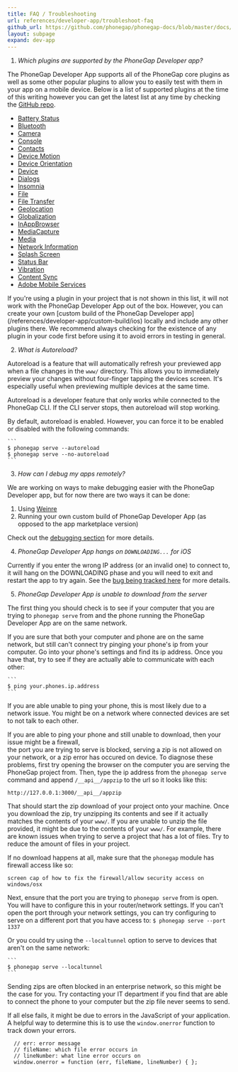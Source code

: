 ```yaml
---
title: FAQ / Troubleshooting
url: references/developer-app/troubleshoot-faq
github_url: https://github.com/phonegap/phonegap-docs/blob/master/docs/references/developer-app/10-troubleshoot-faq.html.md
layout: subpage
expand: dev-app
---
```


1. *Which plugins are supported by the PhoneGap Developer app?*

 The PhoneGap Developer App supports all of the PhoneGap core plugins as well as some other popular plugins to allow you to easily test with
 them in your app on a mobile device. Below is a list of supported plugins at the time of this writing however you can get the latest list at
 any time by checking the [GitHub repo](https://github.com/phonegap/phonegap-app-developer/tree/master/plugins).  

  - [Battery Status](https://www.npmjs.com/package/cordova-plugin-battery-status) 
  - [Bluetooth](http://evothings.com/doc/plugins/com.megster.cordova.bluetoothserial/index.html)
  - [Camera](https://www.npmjs.com/package/cordova-plugin-camera)
  - [Console](https://www.npmjs.com/package/cordova-plugin-console)
  - [Contacts](https://www.npmjs.com/package/cordova-plugin-contacts)
  - [Device Motion](https://www.npmjs.com/package/cordova-plugin-device-motion)
  - [Device Orientation](https://www.npmjs.com/package/cordova-plugin-device-orientation)
  - [Device](https://www.npmjs.com/package/cordova-plugin-device)
  - [Dialogs](https://www.npmjs.com/package/cordova-plugin-dialogs)
  - [Insomnia](https://github.com/EddyVerbruggen/Insomnia-PhoneGap-Plugin) 
  - [File](https://www.npmjs.com/package/cordova-plugin-file)
  - [File Transfer](https://www.npmjs.com/package/cordova-plugin-file-transfer)
  - [Geolocation](https://www.npmjs.com/package/cordova-plugin-geolocation)
  - [Globalization](https://www.npmjs.com/package/cordova-plugin-globalization)
  - [InAppBrowser](https://www.npmjs.com/package/cordova-plugin-inappbrowser)
  - [MediaCapture](https://www.npmjs.com/package/cordova-plugin-media-capture)
  - [Media](https://www.npmjs.com/package/cordova-plugin-media)
  - [Network Information](https://www.npmjs.com/package/cordova-plugin-network-information)
  - [Splash Screen](https://www.npmjs.com/package/cordova-plugin-splashscreen)
  - [Status Bar](https://www.npmjs.com/package/cordova-plugin-statusbar)
  - [Vibration](https://www.npmjs.com/package/cordova-plugin-vibration)
  - [Content Sync](https://www.npmjs.com/package/phonegap-plugin-contentsync)
  - [Adobe Mobile Services](https://github.com/Adobe-Marketing-Cloud/mobile-services)

 <div class='alert--warning'>If you're using a plugin in your project that is not shown in this list, it will not work with the PhoneGap Developer 
 App out of the box. However, you can create your own [custom build of the PhoneGap Developer app](/references/developer-app/custom-build/ios)
 locally and include any other plugins there. We recommend always checking for the existence of any plugin in your code first before using it 
 to avoid errors in testing in general.</div>  
 
2. *What is Autoreload?*
    
 Autoreload is a feature that will automatically refresh your previewed app
 when a file changes in the `www/` directory. This allows you to immediately
 preview your changes without four-finger tapping the devices screen. It's
 especially useful when previewing multiple devices at the same time.
    
 Autoreload is a developer feature that only works while connected to the
 PhoneGap CLI. If the CLI server stops, then autoreload will stop working.
    
 By default, autoreload is enabled. However, you can force it to be enabled
 or disabled with the following commands:
    
    ```
    $ phonegap serve --autoreload
    $ phonegap serve --no-autoreload
    ```
    
3. *How can I debug my apps remotely?* 

  We are working on ways to make debugging easier with the PhoneGap Developer app, but for now there are two ways it can be done:
   1. Using [Weinre](https://www.npmjs.com/package/weinre)  
   2. Running your own custom build of PhoneGap Developer App (as opposed to the app marketplace version)

 Check out the [debugging section](/references/developer-app/debugging) for more details.   

4. *PhoneGap Developer App hangs on `DOWNLOADING...` for iOS*

 Currently if you enter the wrong IP address (or an invalid one) to connect to, it will hang on the DOWNLOADING phase and you will need to exit and
 restart the app to try again. See the [bug being tracked here](https://github.com/phonegap/phonegap-app-developer/issues/338) for more details.
    
5. *PhoneGap Developer App is unable to download from the server*

  The first thing you should check is to see if your computer that you are trying to `phonegap serve` from and the phone running the PhoneGap Developer App are on the same network. 

  If you are sure that both your computer and phone are on the same network, but still can't connect try
  pinging your phone's ip from your computer. Go into your phone's settings and find its ip address.
  Once you have that, try to see if they are actually able to communicate with each other:

    ```
    $ ping your.phones.ip.address
    ```

  If you are able unable to ping your phone, this is most likely due to a network issue. You might be on a network where connected devices are set to not talk to each other. 

  If you are able to ping your phone and still unable to download, then your issue might be a firewall,  
  the port you are trying to serve is blocked, serving a zip is not allowed on your network, or a zip error has occured on device. To diagnose these problems, first try opening the browser on the computer you are serving the PhoneGap project from. Then, type the ip address from the `phonegap serve` command and append `/__api__/appzip` to the url so it looks like this:

    http://127.0.0.1:3000/__api__/appzip

  That should start the zip download of your project onto your machine. Once you download the zip, try 
  unzipping its contents and see if it actually matches the contents of your `www/`. If you are unable to unzip the file provided, it might be due to the contents of your `www/`. For example, there are known issues when trying to serve a project that has a lot of files. Try to reduce the amount of files in your project.

  If no download happens at all, make sure that the `phonegap` module has firewall access like so:

    screen cap of how to fix the firewall/allow security access on windows/osx

  Next, ensure that the port you are trying to `phonegap serve` from is open. You will have to configure 
  this in your router/network settings. If you can't open the port through your network settings, you can try configuring to serve on a different port that you have access to:
    ```
    $ phonegap serve --port 1337
    ```

  Or you could try using the `--localtunnel` option to serve to devices that aren't on the same network:

    ```
    $ phonegap serve --localtunnel
    ```

  Sending zips are often blocked in an enterprise network, so this might be the case for you. Try contacting your IT department if you find that are able to connect the phone to your computer but the zip file never seems to send. 

  If all else fails, it might be due to errors in the JavaScript of your application. A helpful way to determine this is to use the `window.onerror` function to track down your errors.

  ```
    // err: error message
    // fileName: which file error occurs in
    // lineNumber: what line error occurs on
    window.onerror = function (err, fileName, lineNumber) { };
  ```





 
